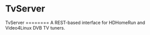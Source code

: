 TvServer
========

TvServer ========  A REST-based interface for HDHomeRun and Video4Linux DVB TV tuners.
